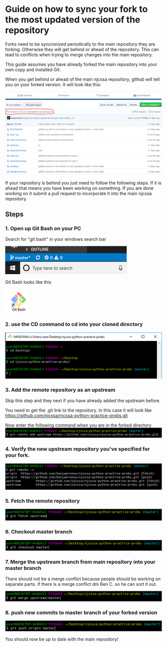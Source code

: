 # Guide on how to sync your fork to the most updated version of the repository

Forks need to be syncronized periodically to the main repository they are forking. Otherwise they will get behind or ahead of the repository. This can lead to conflicts when trying to merge changes into the main repository.

This guide assumes you have already forked the main repository into your own copy and installed Git.

When you get behind or ahead of the main njcssa repository, github will tell you on your forked version. It will look like this:

![](/git_tutorials/sync_fork_imgs/commits_behind.png)

If your repository is behind you just need to follow the following steps. If it is ahead that means you have been working on something. If you are done working on it submit a pull request to incorporate it into the main njcssa repository.

## Steps
### 1. Open up Git Bash on your PC
Search for "git bash" in your windows search bar

![](/git_tutorials/sync_fork_imgs/search_program.PNG)

Git Bash looks like this 

![](/git_tutorials/sync_fork_imgs/git_bash.PNG)

### 2. use the CD command to cd into your cloned directory
![](/git_tutorials/sync_fork_imgs/cd_directory.PNG)
### 3. Add the remote repository as an upstream
Skip this step and they next if you have already added the upstream before.

You need to get the .git link to the repository. In this case it will look like https://github.com/njcssa/njcssa-python-practice-probs.git

Now enter the following command when you are in the forked directory
![](/git_tutorials/sync_fork_imgs/addupstream.PNG)

### 4. Verify the new upstream repository you've specified for your fork.
![](/git_tutorials/sync_fork_imgs/check_remote.PNG)

### 5. Fetch the remote repository
![](/git_tutorials/sync_fork_imgs/fetch_upstream.PNG)
### 6. Checkout master branch
![](/git_tutorials/sync_fork_imgs/checkout_master.PNG)
### 7. Merge the upstream branch from main repository into your master branch
There should not be a merge conflict because people should be working on separate parts. If there is a merge conflict dm Ben C. so he can sort it out.

![](/git_tutorials/sync_fork_imgs/merge_upstream.PNG)
### 8. push new commits to master branch of your forked version
![](/git_tutorials/sync_fork_imgs/push_origin.PNG)

You should now be up to date with the main repository!
